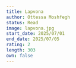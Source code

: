 ```yaml
---
title: Lapvona
author: Ottessa Moshfegh
status: Read
image: lapvona.jpg
start_date: 2025/07/01
end_date: 2025/07/05
rating: 2
length: 303
own: false
---
```

